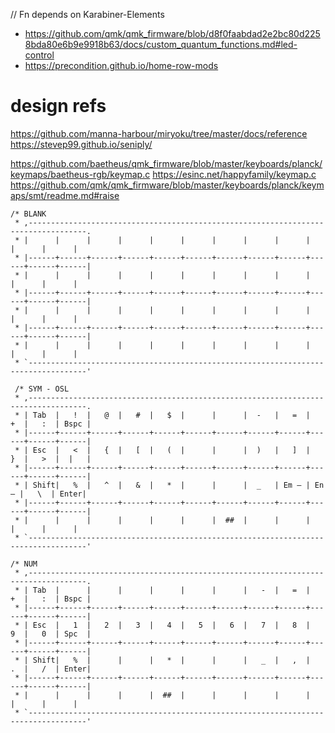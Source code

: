 // Fn depends on Karabiner-Elements

- https://github.com/qmk/qmk_firmware/blob/d8f0faabdad2e2bc80d2258bda80e6b9e9918b63/docs/custom_quantum_functions.md#led-control
- https://precondition.github.io/home-row-mods


# design refs
https://github.com/manna-harbour/miryoku/tree/master/docs/reference
https://stevep99.github.io/seniply/

https://github.com/baetheus/qmk_firmware/blob/master/keyboards/planck/keymaps/baetheus-rgb/keymap.c
https://esinc.net/happyfamily/keymap.c
https://github.com/qmk/qmk_firmware/blob/master/keyboards/planck/keymaps/smt/readme.md#raise


``` 
/* BLANK 
 * ,-----------------------------------------------------------------------------------.
 * |      |      |      |      |      |      |      |      |      |      |      |      |
 * |------+------+------+------+------+------+------+------+------+------+------+------|
 * |      |      |      |      |      |      |      |      |      |      |      |      |
 * |------+------+------+------+------+------+------+------+------+------+------+------|
 * |      |      |      |      |      |      |      |      |      |      |      |      |
 * |------+------+------+------+------+------+------+------+------+------+------+------|
 * |      |      |      |      |      |      |      |      |      |      |      |      |
 * `-----------------------------------------------------------------------------------'

 /* SYM - OSL
 * ,-----------------------------------------------------------------------------------.
 * | Tab  |   !  |   @  |   #  |   $  |      |      |  -   |   =  |   +  |   :  | Bspc |
 * |------+------+------+------+------+------+------+------+------+------+------+------|
 * | Esc  |   <  |   {  |   [  |   (  |      |      |  )   |   ]  |   }  |   >  |  |   |
 * |------+------+------+------+------+------+------+------+------+------+------+------|
 * | Shift|   %  |   ^  |   &  |   *  |      |      |  _   | Em — | En – |   \  | Enter|
 * |------+------+------+------+------+------+------+------+------+------+------+------|
 * |      |      |      |      |      |      |  ##  |      |      |      |      |      |
 * `-----------------------------------------------------------------------------------'

/* NUM 
 * ,-----------------------------------------------------------------------------------.
 * | Tab  |      |      |      |      |      |      |   -  |   =  |   +  |   :  | Bspc |
 * |------+------+------+------+------+------+------+------+------+------+------+------|
 * | Esc  |   1  |   2  |   3  |   4  |   5  |   6  |   7  |   8  |   9  |   0  | Spc  |
 * |------+------+------+------+------+------+------+------+------+------+------+------|
 * | Shift|   %  |      |      |   *  |      |      |   _  |   ,  |   .  |   /  | Enter|
 * |------+------+------+------+------+------+------+------+------+------+------+------|
 * |      |      |      |      |  ##  |      |      |      |      |      |      |      |
 * `-----------------------------------------------------------------------------------'

```


